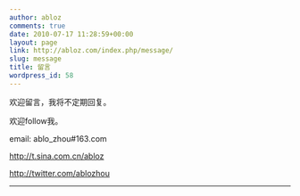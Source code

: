 ```yaml
---
author: abloz
comments: true
date: 2010-07-17 11:28:59+00:00
layout: page
link: http://abloz.com/index.php/message/
slug: message
title: 留言
wordpress_id: 58
---
```


欢迎留言，我将不定期回复。

欢迎follow我。

email: ablo_zhou#163.com

http://t.sina.com.cn/abloz

http://twitter.com/ablozhou

<!-- 多说 Share start -->
<div class="ds-share"
style="text-align: right"
data-thread-key="{{page.id}}"
data-title="{{page.title}}"
data-url="{{site.url}}{{site.baseurl}}{{page.url}}"
data-images="{{ site.url }}{{site.baseurl}}/{% if page.header-img %}{{ page.header-img }}{% else %}{{ site.header-img }}{% endif %}"
data-content="{{ content | strip_html | truncate:80 }} | {{ site.SEOTitle }} " >
<hr>
</div>
<!-- 多说 Share end-->

